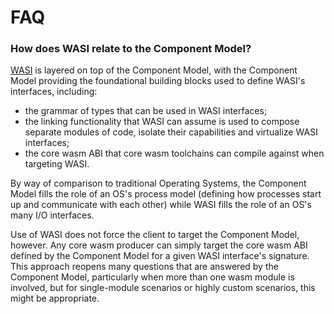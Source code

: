 # FAQ

### How does WASI relate to the Component Model?

[WASI] is layered on top of the Component Model, with the Component Model
providing the foundational building blocks used to define WASI's interfaces,
including:
* the grammar of types that can be used in WASI interfaces;
* the linking functionality that WASI can assume is used to compose separate
  modules of code, isolate their capabilities and virtualize WASI interfaces;
* the core wasm ABI that core wasm toolchains can compile against when targeting WASI.

By way of comparison to traditional Operating Systems, the Component Model
fills the role of an OS's process model (defining how processes start up and
communicate with each other) while WASI fills the role of an OS's many I/O
interfaces.

Use of WASI does not force the client to target the Component Model, however.
Any core wasm producer can simply target the core wasm ABI defined by the
Component Model for a given WASI interface's signature. This approach reopens
many questions that are answered by the Component Model, particularly when more
than one wasm module is involved, but for single-module scenarios or highly
custom scenarios, this might be appropriate.


[WASI]: https://github.com/WebAssembly/WASI/blob/main/README.md
